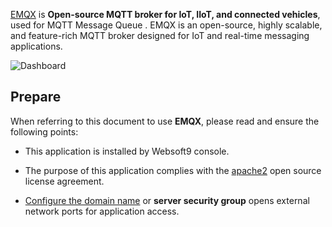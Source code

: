 [EMQX](https://www.emqx.io/) is **Open-source MQTT broker for IoT, IIoT, and connected vehicles**, used for MQTT Message Queue . EMQX is an open-source, highly scalable, and feature-rich MQTT broker designed for IoT and real-time messaging applications. 


![Dashboard](https://libs.websoft9.com/Websoft9/DocsPicture/zh/emqx/emqx-gui-websoft9.png)


## Prepare

When referring to this document to use **EMQX**, please read and ensure the following points:

- This application is installed by Websoft9 console.

- The purpose of this application complies with the [apache2](https://opensource.org/licenses/Apache-2.0) open source license agreement.

- [Configure the domain name](./domain-set) or **server security group** opens external network ports for application access.
